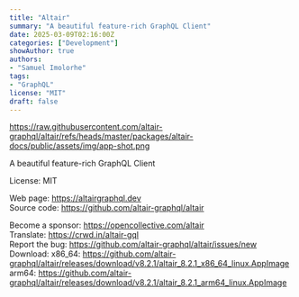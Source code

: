 ```yaml
---
title: "Altair"
summary: "A beautiful feature-rich GraphQL Client"
date: 2025-03-09T02:16:00Z
categories: ["Development"]
showAuthor: true
authors:
- "Samuel Imolorhe"
tags: 
- "GraphQL"
license: "MIT"
draft: false
---
```


https://raw.githubusercontent.com/altair-graphql/altair/refs/heads/master/packages/altair-docs/public/assets/img/app-shot.png

A beautiful feature-rich GraphQL Client

License: MIT

Web page: <https://altairgraphql.dev>  
Source code: <https://github.com/altair-graphql/altair>

Become a sponsor: <https://opencollective.com/altair>  
Translate: <https://crwd.in/altair-gql>  
Report the bug: <https://github.com/altair-graphql/altair/issues/new>  
Download:   x86_64: <https://github.com/altair-graphql/altair/releases/download/v8.2.1/altair_8.2.1_x86_64_linux.AppImage>  
            arm64: <https://github.com/altair-graphql/altair/releases/download/v8.2.1/altair_8.2.1_arm64_linux.AppImage>
